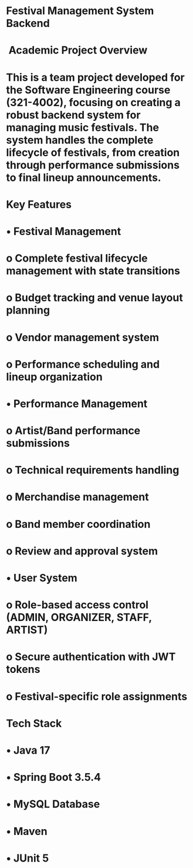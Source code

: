 # Festival Management System Backend

# &nbsp;Academic Project Overview

# This is a team project developed for the Software Engineering course (321-4002), focusing on creating a robust backend system for managing music festivals. The system handles the complete lifecycle of festivals, from creation through performance submissions to final lineup announcements.

# Key Features

# •	Festival Management

# o	Complete festival lifecycle management with state transitions

# o	Budget tracking and venue layout planning

# o	Vendor management system

# o	Performance scheduling and lineup organization

# •	Performance Management

# o	Artist/Band performance submissions

# o	Technical requirements handling

# o	Merchandise management

# o	Band member coordination

# o	Review and approval system

# •	User System

# o	Role-based access control (ADMIN, ORGANIZER, STAFF, ARTIST)

# o	Secure authentication with JWT tokens

# o	Festival-specific role assignments

# Tech Stack

# •	Java 17

# •	Spring Boot 3.5.4

# •	MySQL Database

# •	Maven

# •	JUnit 5



